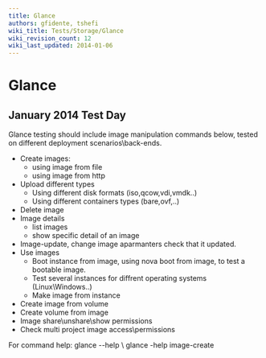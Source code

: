 ```yaml
---
title: Glance
authors: gfidente, tshefi
wiki_title: Tests/Storage/Glance
wiki_revision_count: 12
wiki_last_updated: 2014-01-06
---
```


# Glance

## January 2014 Test Day

Glance testing should include image manipulation commands below, tested on different deployment scenarios\\back-ends.

*   Create images:
    -   using image from file
    -   using image from http
*   Upload different types
    -   Using different disk formats (iso,qcow,vdi,vmdk..)
    -   Using different containers types (bare,ovf,..)
*   Delete image
*   Image details
    -   list images
    -   show specific detail of an image
*   Image-update, change image aparmanters check that it updated.
*   Use images
    -   Boot instance from image, using nova boot from image, to test a bootable image.
    -   Test several instances for diffrent operating systems (Linux\\Windows..)
    -   Make image from instance
*   Create image from volume
*   Create volume from image
*   Image share\\unshare\\show permissions
*   Check multi project image access\\permissions

For command help: glance --help \\ glance -help image-create
